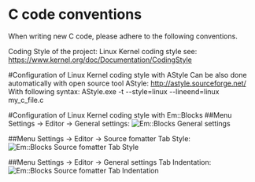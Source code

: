 C code conventions
==================
When writing new C code, please adhere to the following conventions.

Coding Style of the project: Linux Kernel coding style see: https://www.kernel.org/doc/Documentation/CodingStyle

#Configuration of Linux Kernel coding style with AStyle
Can be also done automatically with open source tool AStyle: http://astyle.sourceforge.net/
With following syntax: AStyle.exe -t --style=linux --lineend=linux my_c_file.c

#Configuration of Linux Kernel coding style with Em::Blocks
##Menu Settings -> Editor -> General settings:
![Em::Blocks General settings](http://hydrabus.com/EmBlocks_CodingStyle_GeneralSettings.png)

##Menu Settings -> Editor -> Source fomatter Tab Style:
![Em::Blocks Source fomatter Tab Style](http://hydrabus.com/EmBlocks_CodingStyle_SourceFormatter_Style.png)

##Menu Settings -> Editor -> General settings Tab Indentation:
![Em::Blocks Source fomatter Tab Indentation](http://hydrabus.com/EmBlocks_CodingStyle_SourceFormatter_Indentation.png)
